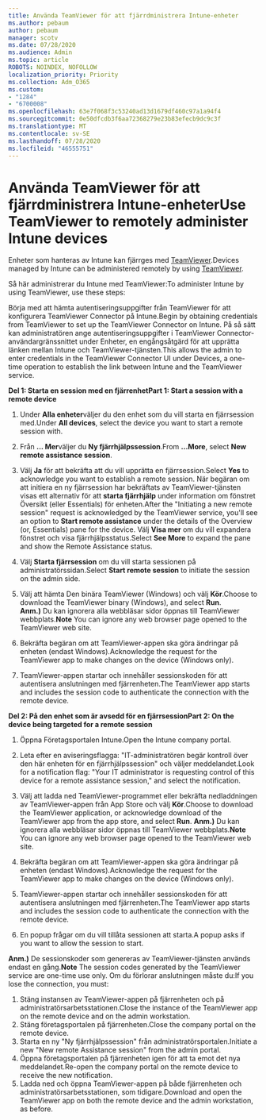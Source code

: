 ```yaml
---
title: Använda TeamViewer för att fjärrdministrera Intune-enheter
ms.author: pebaum
author: pebaum
manager: scotv
ms.date: 07/28/2020
ms.audience: Admin
ms.topic: article
ROBOTS: NOINDEX, NOFOLLOW
localization_priority: Priority
ms.collection: Adm_O365
ms.custom:
- "1284"
- "6700008"
ms.openlocfilehash: 63e7f068f3c53240ad13d1679df460c97a1a94f4
ms.sourcegitcommit: 0e50dfcdb3f6aa72368279e23b83efecb9dc9c3f
ms.translationtype: MT
ms.contentlocale: sv-SE
ms.lasthandoff: 07/28/2020
ms.locfileid: "46555751"
---
```

# <a name="use-teamviewer-to-remotely-administer-intune-devices"></a><span data-ttu-id="2a43a-102">Använda TeamViewer för att fjärrdministrera Intune-enheter</span><span class="sxs-lookup"><span data-stu-id="2a43a-102">Use TeamViewer to remotely administer Intune devices</span></span>

<span data-ttu-id="2a43a-103">Enheter som hanteras av Intune kan fjärrges med [TeamViewer](https://www.teamviewer.com/).</span><span class="sxs-lookup"><span data-stu-id="2a43a-103">Devices managed by Intune can be administered remotely by using [TeamViewer](https://www.teamviewer.com/).</span></span>

<span data-ttu-id="2a43a-104">Så här administrerar du Intune med TeamViewer:</span><span class="sxs-lookup"><span data-stu-id="2a43a-104">To administer Intune by using TeamViewer, use these steps:</span></span> 

<span data-ttu-id="2a43a-105">Börja med att hämta autentiseringsuppgifter från TeamViewer för att konfigurera TeamViewer Connector på Intune.</span><span class="sxs-lookup"><span data-stu-id="2a43a-105">Begin by obtaining credentials from TeamViewer to set up the TeamViewer Connector on Intune.</span></span> <span data-ttu-id="2a43a-106">På så sätt kan administratören ange autentiseringsuppgifter i TeamViewer Connector-användargränssnittet under Enheter, en engångsåtgärd för att upprätta länken mellan Intune och TeamViewer-tjänsten.</span><span class="sxs-lookup"><span data-stu-id="2a43a-106">This allows the admin to enter credentials in the TeamViewer Connector UI under Devices, a one-time operation to establish the link between Intune and the TeamViewer service.</span></span>

<span data-ttu-id="2a43a-107">**Del 1: Starta en session med en fjärrenhet**</span><span class="sxs-lookup"><span data-stu-id="2a43a-107">**Part 1: Start a session with a remote device**</span></span>

1. <span data-ttu-id="2a43a-108">Under **Alla enheter**väljer du den enhet som du vill starta en fjärrsession med.</span><span class="sxs-lookup"><span data-stu-id="2a43a-108">Under **All devices**, select the device you want to start a remote session with.</span></span>
2. <span data-ttu-id="2a43a-109">Från **... Mer**väljer du **Ny fjärrhjälpssession**.</span><span class="sxs-lookup"><span data-stu-id="2a43a-109">From  **…More**, select **New remote assistance session**.</span></span>
3. <span data-ttu-id="2a43a-110">Välj **Ja** för att bekräfta att du vill upprätta en fjärrsession.</span><span class="sxs-lookup"><span data-stu-id="2a43a-110">Select **Yes** to acknowledge you want to establish a remote session.</span></span>
    <span data-ttu-id="2a43a-111">När begäran om att initiera en ny fjärrsession har bekräftats av TeamViewer-tjänsten visas ett alternativ för att **starta fjärrhjälp** under information om fönstret Översikt (eller Essentials) för enheten.</span><span class="sxs-lookup"><span data-stu-id="2a43a-111">After the "Initiating a new remote session" request is acknowledged by the TeamViewer service, you'll see an option to **Start remote assistance** under the details of the Overview (or, Essentials) pane for the device.</span></span> <span data-ttu-id="2a43a-112">Välj **Visa mer** om du vill expandera fönstret och visa fjärrhjälpsstatus.</span><span class="sxs-lookup"><span data-stu-id="2a43a-112">Select **See More** to expand the pane and show the Remote Assistance status.</span></span>
4. <span data-ttu-id="2a43a-113">Välj **Starta fjärrsession** om du vill starta sessionen på administratörssidan.</span><span class="sxs-lookup"><span data-stu-id="2a43a-113">Select **Start remote session** to initiate the session on the admin side.</span></span>
5. <span data-ttu-id="2a43a-114">Välj att hämta Den binära TeamViewer (Windows) och välj **Kör**.</span><span class="sxs-lookup"><span data-stu-id="2a43a-114">Choose to download the TeamViewer binary (Windows), and select **Run**.</span></span><br/>
    <span data-ttu-id="2a43a-115">**Anm.)** Du kan ignorera alla webbläsar sidor öppnas till TeamViewer webbplats.</span><span class="sxs-lookup"><span data-stu-id="2a43a-115">**Note** You can ignore any web browser page opened to the TeamViewer web site.</span></span>

6. <span data-ttu-id="2a43a-116">Bekräfta begäran om att TeamViewer-appen ska göra ändringar på enheten (endast Windows).</span><span class="sxs-lookup"><span data-stu-id="2a43a-116">Acknowledge the request for the TeamViewer app to make changes on the device (Windows only).</span></span>
7. <span data-ttu-id="2a43a-117">TeamViewer-appen startar och innehåller sessionskoden för att autentisera anslutningen med fjärrenheten.</span><span class="sxs-lookup"><span data-stu-id="2a43a-117">The TeamViewer app starts and includes the session code to authenticate the connection with the remote device.</span></span>

<span data-ttu-id="2a43a-118">**Del 2: På den enhet som är avsedd för en fjärrsession**</span><span class="sxs-lookup"><span data-stu-id="2a43a-118">**Part 2: On the device being targeted for a remote session**</span></span>

1. <span data-ttu-id="2a43a-119">Öppna Företagsportalen Intune.</span><span class="sxs-lookup"><span data-stu-id="2a43a-119">Open the Intune company portal.</span></span>
2. <span data-ttu-id="2a43a-120">Leta efter en aviseringsflagga: "IT-administratören begär kontroll över den här enheten för en fjärrhjälpssession" och väljer meddelandet.</span><span class="sxs-lookup"><span data-stu-id="2a43a-120">Look for a notification flag: "Your IT administrator is requesting control of this device for a remote assistance session," and select the notification.</span></span>
3. <span data-ttu-id="2a43a-121">Välj att ladda ned TeamViewer-programmet eller bekräfta nedladdningen av TeamViewer-appen från App Store och välj **Kör**.</span><span class="sxs-lookup"><span data-stu-id="2a43a-121">Choose to download the TeamViewer application, or acknowledge download of the TeamViewer app from the app store, and select **Run**.</span></span>
    <span data-ttu-id="2a43a-122">**Anm.)** Du kan ignorera alla webbläsar sidor öppnas till TeamViewer webbplats.</span><span class="sxs-lookup"><span data-stu-id="2a43a-122">**Note** You can ignore any web browser page opened to the TeamViewer web site.</span></span>

4. <span data-ttu-id="2a43a-123">Bekräfta begäran om att TeamViewer-appen ska göra ändringar på enheten (endast Windows).</span><span class="sxs-lookup"><span data-stu-id="2a43a-123">Acknowledge the request for the TeamViewer app to make changes on the device (Windows only).</span></span>
5. <span data-ttu-id="2a43a-124">TeamViewer-appen startar och innehåller sessionskoden för att autentisera anslutningen med fjärrenheten.</span><span class="sxs-lookup"><span data-stu-id="2a43a-124">The TeamViewer app starts and includes the session code to authenticate the connection with the remote device.</span></span>
6. <span data-ttu-id="2a43a-125">En popup frågar om du vill tillåta sessionen att starta.</span><span class="sxs-lookup"><span data-stu-id="2a43a-125">A popup asks if you want to allow the session to start.</span></span>

<span data-ttu-id="2a43a-126">**Anm.)** De sessionskoder som genereras av TeamViewer-tjänsten används endast en gång.</span><span class="sxs-lookup"><span data-stu-id="2a43a-126">**Note** The session codes generated by the TeamViewer service are one-time use only.</span></span> <span data-ttu-id="2a43a-127">Om du förlorar anslutningen måste du:</span><span class="sxs-lookup"><span data-stu-id="2a43a-127">If you lose the connection, you must:</span></span>

1. <span data-ttu-id="2a43a-128">Stäng instansen av TeamViewer-appen på fjärrenheten och på administratörsarbetsstationen.</span><span class="sxs-lookup"><span data-stu-id="2a43a-128">Close the instance of the TeamViewer app on the remote device and on the admin workstation.</span></span>
2. <span data-ttu-id="2a43a-129">Stäng företagsportalen på fjärrenheten.</span><span class="sxs-lookup"><span data-stu-id="2a43a-129">Close the company portal on the remote device.</span></span>
3. <span data-ttu-id="2a43a-130">Starta en ny "Ny fjärrhjälpssession" från administratörsportalen.</span><span class="sxs-lookup"><span data-stu-id="2a43a-130">Initiate a new "New remote Assistance session" from the admin portal.</span></span>
4. <span data-ttu-id="2a43a-131">Öppna företagsportalen på fjärrenheten igen för att ta emot det nya meddelandet.</span><span class="sxs-lookup"><span data-stu-id="2a43a-131">Re-open the company portal on the remote device to receive the new notification.</span></span>
5. <span data-ttu-id="2a43a-132">Ladda ned och öppna TeamViewer-appen på både fjärrenheten och administratörsarbetsstationen, som tidigare.</span><span class="sxs-lookup"><span data-stu-id="2a43a-132">Download and open the TeamViewer app on both the remote device and the admin workstation, as before.</span></span>